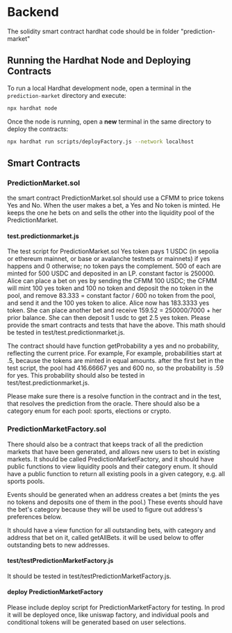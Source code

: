 # Backend

The solidity smart contract hardhat code should be in folder "prediction-market"

## Running the Hardhat Node and Deploying Contracts

To run a local Hardhat development node, open a terminal in the `prediction-market` directory and execute:

```bash
npx hardhat node
```

Once the node is running, open a **new** terminal in the same directory to deploy the contracts:

```bash
npx hardhat run scripts/deployFactory.js --network localhost
```

## Smart Contracts

### PredictionMarket.sol

the smart contract PredictionMarket.sol should use a CFMM to price tokens Yes and No. When the user makes a bet, a Yes and No token is minted. He keeps the one he bets on and sells the other into the liquidity pool of the PredictionMarket.

#### test.predictionmarket.js

The test script for PredictionMarket.sol
Yes token pays 1 USDC (in sepolia or ethereum mainnet, or base or avalanche testnets or mainnets) if yes happens and 0 otherwise; no token pays the complement. 500 of each are minted for 500 USDC and deposited in an LP. constant factor is 250000. Alice can place a bet on yes by sending the CFMM 100 USDC; the CFMM will mint 100 yes token and 100 no token and deposit the no token in the pool, and remove 83.333 = constant factor / 600 no token from the pool, and send it and the 100 yes token to alice. Alice now has 183.3333 yes token. She can place another bet and receive 159.52 = 250000/7000 + her prior balance. She can then deposit 1 usdc to get 2.5 yes token. Please provide the smart contracts and tests that have the above. This math should be tested in test/test.predictionmarket.js.

The contract should have function getProbability a yes and no probability, reflecting the current price. For example, For example, probabilities start at .5, because the tokens are minted in equal amounts. after the first bet in the test script, the pool had 416.66667 yes and 600 no, so the probability is .59 for yes. This probability should also be tested in test/test.predictionmarket.js.

Please make sure there is a resolve function in the contract and in the test, that resolves the prediction from the oracle. There should also be a category enum for each pool: sports, elections or crypto.

### PredictionMarketFactory.sol

There should also be a contract that keeps track of all the prediction markets that have been generated, and allows new users to bet in existing markets. It should be called PredictionMarketFactory, and it should have public functions to view liquidity pools and their category enum. It should have a public function to return all existing pools in a given category, e.g. all sports pools.

Events should be generated when an address creates a bet (mints the yes no tokens and deposits one of them in the pool.) These events should have the bet's category because they will be used to figure out address's preferences below.

It should have a view function for all outstanding bets, with category and address that bet on it, called getAllBets. it will be used below to offer outstanding bets to new addresses.

#### test/testPredictionMarketFactory.js

It should be tested in test/testPredictionMarketFactory.js.

#### deploy PredictionMarketFactory

Please include deploy script for PredictionMarketFactory for testing. In prod it will be deployed once, like uniswap factory, and individual pools and conditional tokens will be generated based on user selections.